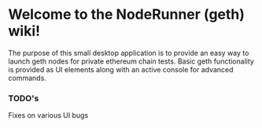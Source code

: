 # Welcome to the NodeRunner (geth) wiki!

The purpose of this small desktop application is to provide an easy way to launch geth nodes for private ethereum chain tests. Basic geth functionality is provided as UI elements along with an active console for advanced commands.

### TODO's
Fixes on various UI bugs
